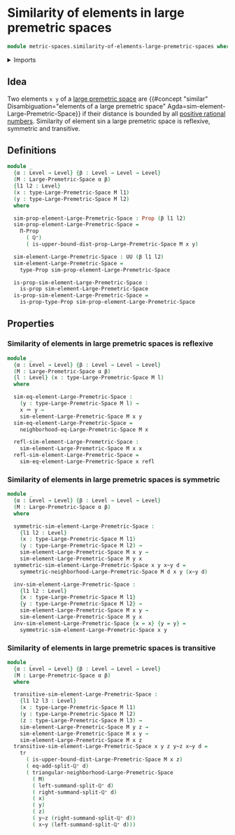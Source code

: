 # Similarity of elements in large premetric spaces

```agda
module metric-spaces.similarity-of-elements-large-premetric-spaces where
```

<details><summary>Imports</summary>

```agda
open import elementary-number-theory.positive-rational-numbers

open import foundation.identity-types
open import foundation.large-binary-relations
open import foundation.propositions
open import foundation.transport-along-identifications
open import foundation.universe-levels

open import metric-spaces.large-premetric-spaces
open import metric-spaces.large-rational-neighborhoods
```

</details>

## Idea

Two elements `x y` of a
[large premetric space](metric-spaces.large-premetric-spaces.md) are
{{#concept "similar" Disambiguation="elements of a large premetric space" Agda=sim-element-Large-Premetric-Space}}
if their distance is bounded by all
[positive rational numbers](elementary-number-theory.positive-rational-numbers.md).
Similarity of element sin a large premetric space is reflexive, symmetric and
transitive.

## Definitions

```agda
module _
  {α : Level → Level} {β : Level → Level → Level}
  (M : Large-Premetric-Space α β)
  {l1 l2 : Level}
  (x : type-Large-Premetric-Space M l1)
  (y : type-Large-Premetric-Space M l2)
  where

  sim-prop-element-Large-Premetric-Space : Prop (β l1 l2)
  sim-prop-element-Large-Premetric-Space =
    Π-Prop
      ( ℚ⁺)
      ( is-upper-bound-dist-prop-Large-Premetric-Space M x y)

  sim-element-Large-Premetric-Space : UU (β l1 l2)
  sim-element-Large-Premetric-Space =
    type-Prop sim-prop-element-Large-Premetric-Space

  is-prop-sim-element-Large-Premetric-Space :
    is-prop sim-element-Large-Premetric-Space
  is-prop-sim-element-Large-Premetric-Space =
    is-prop-type-Prop sim-prop-element-Large-Premetric-Space
```

## Properties

### Similarity of elements in large premetric spaces is reflexive

```agda
module _
  {α : Level → Level} {β : Level → Level → Level}
  (M : Large-Premetric-Space α β)
  {l : Level} (x : type-Large-Premetric-Space M l)
  where

  sim-eq-element-Large-Premetric-Space :
    (y : type-Large-Premetric-Space M l) →
    x ＝ y →
    sim-element-Large-Premetric-Space M x y
  sim-eq-element-Large-Premetric-Space =
    neighborhood-eq-Large-Premetric-Space M x

  refl-sim-element-Large-Premetric-Space :
    sim-element-Large-Premetric-Space M x x
  refl-sim-element-Large-Premetric-Space =
    sim-eq-element-Large-Premetric-Space x refl
```

### Similarity of elements in large premetric spaces is symmetric

```agda
module _
  {α : Level → Level} {β : Level → Level → Level}
  (M : Large-Premetric-Space α β)
  where

  symmetric-sim-element-Large-Premetric-Space :
    {l1 l2 : Level}
    (x : type-Large-Premetric-Space M l1)
    (y : type-Large-Premetric-Space M l2) →
    sim-element-Large-Premetric-Space M x y →
    sim-element-Large-Premetric-Space M y x
  symmetric-sim-element-Large-Premetric-Space x y x~y d =
    symmetric-neighborhood-Large-Premetric-Space M d x y (x~y d)

  inv-sim-element-Large-Premetric-Space :
    {l1 l2 : Level}
    {x : type-Large-Premetric-Space M l1}
    {y : type-Large-Premetric-Space M l2} →
    sim-element-Large-Premetric-Space M x y →
    sim-element-Large-Premetric-Space M y x
  inv-sim-element-Large-Premetric-Space {x = x} {y = y} =
    symmetric-sim-element-Large-Premetric-Space x y
```

### Similarity of elements in large premetric spaces is transitive

```agda
module _
  {α : Level → Level} {β : Level → Level → Level}
  (M : Large-Premetric-Space α β)
  where

  transitive-sim-element-Large-Premetric-Space :
    {l1 l2 l3 : Level}
    (x : type-Large-Premetric-Space M l1)
    (y : type-Large-Premetric-Space M l2)
    (z : type-Large-Premetric-Space M l3) →
    sim-element-Large-Premetric-Space M y z →
    sim-element-Large-Premetric-Space M x y →
    sim-element-Large-Premetric-Space M x z
  transitive-sim-element-Large-Premetric-Space x y z y~z x~y d =
    tr
      ( is-upper-bound-dist-Large-Premetric-Space M x z)
      ( eq-add-split-ℚ⁺ d)
      ( triangular-neighborhood-Large-Premetric-Space
        ( M)
        ( left-summand-split-ℚ⁺ d)
        ( right-summand-split-ℚ⁺ d)
        ( x)
        ( y)
        ( z)
        ( y~z (right-summand-split-ℚ⁺ d))
        ( x~y (left-summand-split-ℚ⁺ d)))
```

